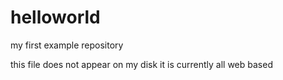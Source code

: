 # helloworld
my first example repository

this file does not appear on my disk it is currently all web based
